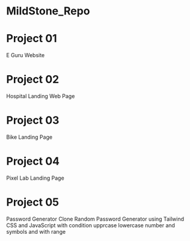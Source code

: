 # MildStone_Repo
# Project 01
E Guru Website  
# Project 02
Hospital Landing Web Page
# Project 03
Bike Landing Page
# Project 04
Pixel Lab Landing Page
# Project 05
Password Generator Clone
Random Password Generator using Tailwind CSS and JavaScript with condition upprcase lowercase number and symbols and with range
